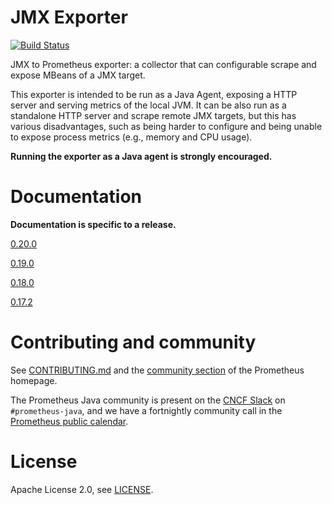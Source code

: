 # JMX Exporter

[![Build Status](https://circleci.com/gh/prometheus/jmx_exporter.svg?style=svg)](https://circleci.com/gh/prometheus/jmx_exporter)

JMX to Prometheus exporter: a collector that can configurable scrape and
expose MBeans of a JMX target.

This exporter is intended to be run as a Java Agent, exposing a HTTP server
and serving metrics of the local JVM. It can be also run as a standalone
HTTP server and scrape remote JMX targets, but this has various
disadvantages, such as being harder to configure and being unable to expose
process metrics (e.g., memory and CPU usage).

**Running the exporter as a Java agent is strongly encouraged.**

# Documentation

**Documentation is specific to a release.**

[0.20.0](docs/0.20.0/README.md)

[0.19.0](https://github.com/prometheus/jmx_exporter/tree/release-0.19.0)

[0.18.0](https://github.com/prometheus/jmx_exporter/tree/release-0.18.0)

[0.17.2](https://github.com/prometheus/jmx_exporter/tree/release-0.17.2)

# Contributing and community

See [CONTRIBUTING.md](CONTRIBUTING.md) and the [community section](http://prometheus.io/community/) of the Prometheus homepage.

The Prometheus Java community is present on the [CNCF Slack](https://cloud-native.slack.com) on `#prometheus-java`, and we have a fortnightly community call in the [Prometheus public calendar](https://prometheus.io/community/).

# License

Apache License 2.0, see [LICENSE](LICENSE).
